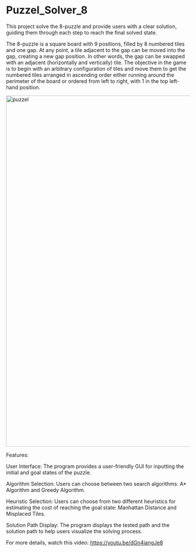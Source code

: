 # Puzzel_Solver_8

This project solve the 8-puzzle and provide users with a clear solution, guiding them through each step to reach the final solved state.

The 8-puzzle is a square board with 9 positions, filled by 8 numbered tiles and one gap. At any point, a tile adjacent to the gap can be moved into the gap, creating a new gap position. In other words, the gap can be swapped with an adjacent (horizontally and vertically) tile. The objective in the game is to begin with an arbitrary configuration of tiles and move them to get the numbered tiles arranged in ascending order either running around the perimeter of the board or ordered from left to right, with 1 in the top left-hand position.

<img width="962" alt="puzzel" src="https://github.com/MoheeQwareeq/Puzzel_Solver_8/assets/143301303/af47c18d-e584-4a2b-9a16-204567a61a09">



Features:

User Interface: The program provides a user-friendly GUI for inputting the initial and goal states of the puzzle.

Algorithm Selection: Users can choose between two search algorithms:
A* Algorithm and Greedy Algorithm.

Heuristic Selection: Users can choose from two different heuristics for estimating the cost of reaching the goal state:
Manhattan Distance and Misplaced Tiles.


Solution Path Display: The program displays the tested path and the solution path to help users visualize the solving process.

For more details, watch this video:
https://youtu.be/dGn4iangJe8
